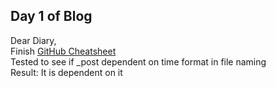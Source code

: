 ## Day 1 of Blog

Dear Diary,<br>
Finish <a href="https://github.com/trungdullc/trungdullc.github.io/blob/master/LEARN/basicGitHub" target="_blank">GitHub Cheatsheet</a><br>
Tested to see if _post dependent on time format in file naming<br>
Result: It is dependent on it<br>
